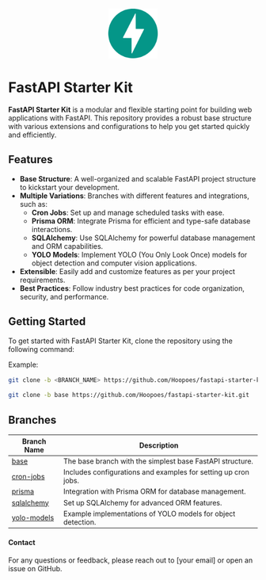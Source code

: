 <p align="center" width="100%">
  <img src="images/fastapi.svg" alt="fastapi-logo" width="100">
</p>

# FastAPI Starter Kit

**FastAPI Starter Kit** is a modular and flexible starting point for building web applications with FastAPI. This repository provides a robust base structure with various extensions and configurations to help you get started quickly and efficiently.

## Features

- **Base Structure**: A well-organized and scalable FastAPI project structure to kickstart your development.
- **Multiple Variations**: Branches with different features and integrations, such as:
  - **Cron Jobs**: Set up and manage scheduled tasks with ease.
  - **Prisma ORM**: Integrate Prisma for efficient and type-safe database interactions.
  - **SQLAlchemy**: Use SQLAlchemy for powerful database management and ORM capabilities.
  - **YOLO Models**: Implement YOLO (You Only Look Once) models for object detection and computer vision applications.
- **Extensible**: Easily add and customize features as per your project requirements.
- **Best Practices**: Follow industry best practices for code organization, security, and performance.

## Getting Started

To get started with FastAPI Starter Kit, clone the repository using the following command:

Example:
```bash
git clone -b <BRANCH_NAME> https://github.com/Hoopoes/fastapi-starter-kit.git
```

```bash
git clone -b base https://github.com/Hoopoes/fastapi-starter-kit.git
```

## Branches

| Branch Name                                                                    | Description                                                     |
|--------------------------------------------------------------------------------|-----------------------------------------------------------------|
| [base](https://github.com/Hoopoes/fastapi-starter-kit/tree/base)               | The base branch with the simplest base FastAPI structure.       |
| [cron-jobs](https://github.com/Hoopoes/fastapi-starter-kit/)                   | Includes configurations and examples for setting up cron jobs.  |
| [prisma](https://github.com/Hoopoes/fastapi-starter-kit/)                      | Integration with Prisma ORM for database management.            |
| [sqlalchemy](https://github.com/Hoopoes/fastapi-starter-kit/)                  | Set up SQLAlchemy for advanced ORM features.                    |
| [yolo-models](https://github.com/Hoopoes/fastapi-starter-kit/)                 | Example implementations of YOLO models for object detection.    |

#### Contact

For any questions or feedback, please reach out to [your email] or open an issue on GitHub.
